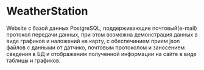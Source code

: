 # WeatherStation

Website с базой данных PostgreSQL, поддерживающие почтовый(e-mail) протокол передачи данных, 
при этом возможна демонстрация данных в виде графиков и наложений на карту,
c обеспечинием прием json файлов с данными от датчико, почтовым протоколом и заносением сведения в БД и 
отображеним полученной информации на сайте в виде таблицы и графиков.
